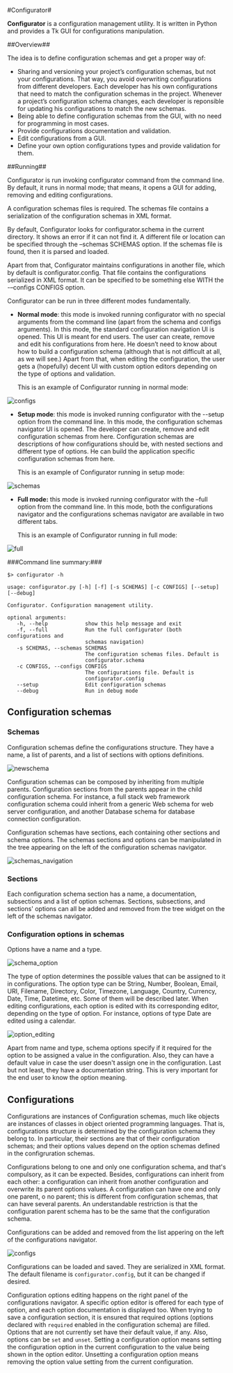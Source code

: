 #Configurator#

**Configurator** is a configuration management utility. It is written in Python and provides a Tk GUI for configurations manipulation.

##Overview##

The idea is to define configuration schemas and get a proper way of:

- Sharing and versioning your project’s configuration schemas, but not your configurations. That way, you avoid overwriting configurations from different developers. Each developer has his own configurations that need to match the configuration schemas in the project. Whenever a project’s configuration schema changes, each developer is reponsible for updating his configurations to match the new schemas.
- Being able to define configuration schemas from the GUI, with no need for programming in most cases.
- Provide configurations documentation and validation.
- Edit configurations from a GUI.
- Define your own option configurations types and provide validation for them. 

##Running##

Configurator is run invoking configurator command from the command line. By default, it runs in normal mode; that means, it opens a GUI for adding, removing and editing configurations.

A configuration schemas files is required. The schemas file contains a serialization of the configuration schemas in XML format.

By default, Configurator looks for configurator.schema in the current directory. It shows an error if it can not find it. A different file or location can be specified through the –schemas SCHEMAS option. If the schemas file is found, then it is parsed and loaded. 

Apart from that, Configurator maintains configurations in another file, which by default is configurator.config. That file contains the configurations serialized in XML format. It can be specified to be something else WITH the -–configs CONFIGS option. 

Configurator can be run in three different modes fundamentally.

- **Normal mode**: this mode is invoked running configurator with no special arguments from the command line (apart from the schema and configs arguments). In this mode, the standard configuration navigation UI is opened. This UI is meant for end users. The user can create, remove and edit his configurations from here. He doesn’t need to know about how to build a configuration schema (although that is not difficult at all, as we will see.) Apart from that, when editing the configuration, the user gets a (hopefully) decent UI with custom option editors depending on the type of options and validation.

    This is an example of Configurator running in normal mode: 

![configs](https://raw.github.com/mmontone/configurator/master/doc/images/configurator1.png)

- **Setup mode**: this mode is invoked running configurator with the --setup option from the command line. In this mode, the configuration schemas navigator UI is opened. The developer can create, remove and edit configuration schemas from here. Configuration schemas are descriptions of how configurations should be, with nested sections and different type of options. He can build the application specific configuration schemas from here.

    This is an example of Configurator running in setup mode: 

![schemas](https://raw.github.com/mmontone/configurator/master/doc/images/schemas1.png)

- **Full mode:** this mode is invoked running configurator with the –full option from the command line. In this mode, both the configurations navigator and the configurations schemas navigator are available in two different tabs.

   This is an example of Configurator running in full mode: 

![full](https://raw.github.com/mmontone/configurator/master/doc/images/full.png)

###Command line summary:###

    $> configurator -h

    usage: configurator.py [-h] [-f] [-s SCHEMAS] [-c CONFIGS] [--setup] [--debug]

    Configurator. Configuration management utility.

    optional arguments:
       -h, --help            show this help message and exit
       -f, --full            Run the full configurator (both configurations and
                             schemas navigation)
       -s SCHEMAS, --schemas SCHEMAS
                             The configuration schemas files. Default is
                             configurator.schema
       -c CONFIGS, --configs CONFIGS
                             The configurations file. Default is
                             configurator.config
       --setup               Edit configuration schemas
       --debug               Run in debug mode

## Configuration schemas ##

### Schemas ###

Configuration schemas define the configurations structure. They have a name, a list of parents, and a list of sections with options definitions.

![newschema](https://raw.github.com/mmontone/configurator/master/doc/images/newschema.png)

Configuration schemas can be composed by inheriting from multiple parents. Configuration sections from the parents appear in the child configuration schema. For instance, a full stack web framework configuration schema could inherit from a generic Web schema for web server configuration, and another Database schema for database connection configuration.

Configuration schemas have sections, each containing other sections and schema options. The schemas sections and options can be manipulated in the tree appearing on the left of the configuration schemas navigator.

![schemas_navigation](https://raw.github.com/mmontone/configurator/master/doc/images/schemas_navigation.png)

### Sections ###

Each configuration schema section has a name, a documentation, subsections and a list of option schemas. Sections, subsections, and sections' options can all be added and removed from the tree widget on the left of the schemas navigator.

### Configuration options in schemas ###

Options have a name and a type. 

![schema_option](https://raw.github.com/mmontone/configurator/master/doc/images/schema_option.png)

The type of option determines the possible values that can be assigned to it in configurations. The option type can be String, Number, Boolean, Email, URI, Filename, Directory, Color, Timezone, Language, Country, Currency, Date, Time, Datetime, etc. Some of them will be described later. When editing configurations, each option is edited with its corresponding editor, depending on the type of option. For instance, options of type Date are edited using a calendar.

![option_editing](https://raw.github.com/mmontone/configurator/master/doc/images/option_editing.png)

Apart from name and type, schema options specify if it required for the option to be assigned a value in the configuration. Also, they can have a default value in case the user doesn't assign one in the configuration. Last but not least, they have a documentation string. This is very important for the end user to know the option meaning.

## Configurations ##

Configurations are instances of Configuration schemas, much like objects are instances of classes in object oriented programming languages. That is, configurations structure is determined by the configuration schema they belong to. In particular, their sections are that of their configuration schemas; and their options values depend on the option schemas defined in the configruration schemas.

Configurations belong to one and only one configuration schema, and that's compulsory, as it can be expected. Besides, configurations can inherit from each other: a configuration can inherit from another configuration and overwrite its parent options values. A configuration can have one and only one parent, o no parent; this is different from configuration schemas, that can have several parents. An understandable restriction is that the configuration parent schema has to be the same that the configuration schema.

Configurations can be added and removed from the list appering on the left of the configurations navigator.

![configs](https://raw.github.com/mmontone/configurator/master/doc/images/configurator1.png)

Configurations can be loaded and saved. They are serialized in XML format. The default filename is ``configurator.config``, but it can be changed if desired.

Configuration options editing happens on the right panel of the configurations navigator. A specific option editor is offered for each type of option, and each option documentation is displayed too. When trying to save a configuration section, it is ensured that required options (options declared with ``required`` enabled in the configuration schema) are filled. Options that are not currently set have their default value, if any. Also, options can be ``set`` and ``unset``. Setting a configuration option means setting the configuration option in the current configuration to the value being shown in the option editor. Unsetting a configuration option means removing the option value setting from the current configuration.
